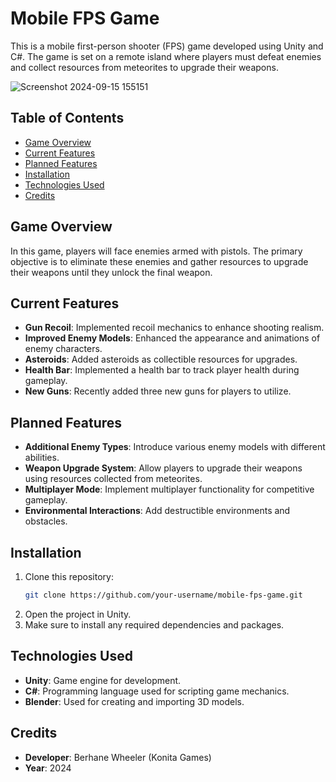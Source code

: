 # Mobile FPS Game

This is a mobile first-person shooter (FPS) game developed using Unity and C#. The game is set on a remote island where players must defeat enemies and collect resources from meteorites to upgrade their weapons.

![Screenshot 2024-09-15 155151](https://github.com/user-attachments/assets/9baba260-be5b-4fc5-b7f7-c4bcaa65a978)

## Table of Contents
- [Game Overview](#game-overview)
- [Current Features](#current-features)
- [Planned Features](#planned-features)
- [Installation](#installation)
- [Technologies Used](#technologies-used)
- [Credits](#credits)

## Game Overview

In this game, players will face enemies armed with pistols. The primary objective is to eliminate these enemies and gather resources to upgrade their weapons until they unlock the final weapon.

## Current Features
- **Gun Recoil**: Implemented recoil mechanics to enhance shooting realism.
- **Improved Enemy Models**: Enhanced the appearance and animations of enemy characters.
- **Asteroids**: Added asteroids as collectible resources for upgrades.
- **Health Bar**: Implemented a health bar to track player health during gameplay.
- **New Guns**: Recently added three new guns for players to utilize.

## Planned Features
- **Additional Enemy Types**: Introduce various enemy models with different abilities.
- **Weapon Upgrade System**: Allow players to upgrade their weapons using resources collected from meteorites.
- **Multiplayer Mode**: Implement multiplayer functionality for competitive gameplay.
- **Environmental Interactions**: Add destructible environments and obstacles.

## Installation

1. Clone this repository:
    ```bash
    git clone https://github.com/your-username/mobile-fps-game.git
    ```
2. Open the project in Unity.
3. Make sure to install any required dependencies and packages.

## Technologies Used
- **Unity**: Game engine for development.
- **C#**: Programming language used for scripting game mechanics.
- **Blender**: Used for creating and importing 3D models.

## Credits
- **Developer**: Berhane Wheeler (Konita Games)
- **Year**: 2024
